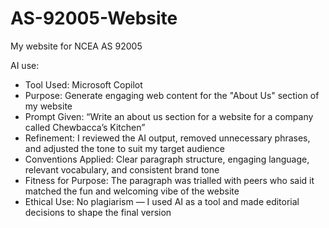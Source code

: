 # AS-92005-Website

My website for NCEA AS 92005

AI use:

- Tool Used: Microsoft Copilot
- Purpose: Generate engaging web content for the "About Us" section of my website
- Prompt Given: “Write an about us section for a website for a company called Chewbacca’s Kitchen”
- Refinement: I reviewed the AI output, removed unnecessary phrases, and adjusted the tone to suit my target audience
- Conventions Applied: Clear paragraph structure, engaging language, relevant vocabulary, and consistent brand tone
- Fitness for Purpose: The paragraph was trialled with peers who said it matched the fun and welcoming vibe of the website
- Ethical Use: No plagiarism — I used AI as a tool and made editorial decisions to shape the final version
